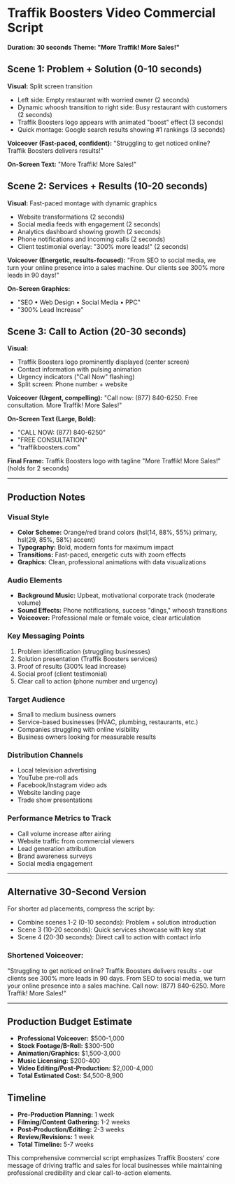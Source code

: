 # Traffik Boosters Video Commercial Script
**Duration: 30 seconds**
**Theme: "More Traffik! More Sales!"**

## Scene 1: Problem + Solution (0-10 seconds)
**Visual:** Split screen transition
- Left side: Empty restaurant with worried owner (2 seconds)
- Dynamic whoosh transition to right side: Busy restaurant with customers (2 seconds)
- Traffik Boosters logo appears with animated "boost" effect (3 seconds)
- Quick montage: Google search results showing #1 rankings (3 seconds)

**Voiceover (Fast-paced, confident):**
"Struggling to get noticed online? Traffik Boosters delivers results!"

**On-Screen Text:** "More Traffik! More Sales!"

## Scene 2: Services + Results (10-20 seconds)
**Visual:** Fast-paced montage with dynamic graphics
- Website transformations (2 seconds)
- Social media feeds with engagement (2 seconds)
- Analytics dashboard showing growth (2 seconds)
- Phone notifications and incoming calls (2 seconds)
- Client testimonial overlay: "300% more leads!" (2 seconds)

**Voiceover (Energetic, results-focused):**
"From SEO to social media, we turn your online presence into a sales machine. Our clients see 300% more leads in 90 days!"

**On-Screen Graphics:**
- "SEO • Web Design • Social Media • PPC"
- "300% Lead Increase"

## Scene 3: Call to Action (20-30 seconds)
**Visual:** 
- Traffik Boosters logo prominently displayed (center screen)
- Contact information with pulsing animation
- Urgency indicators ("Call Now" flashing)
- Split screen: Phone number + website

**Voiceover (Urgent, compelling):**
"Call now: (877) 840-6250. Free consultation. More Traffik! More Sales!"

**On-Screen Text (Large, Bold):**
- "CALL NOW: (877) 840-6250"
- "FREE CONSULTATION"
- "traffikboosters.com"

**Final Frame:** Traffik Boosters logo with tagline "More Traffik! More Sales!" (holds for 2 seconds)

---

## Production Notes

### Visual Style
- **Color Scheme:** Orange/red brand colors (hsl(14, 88%, 55%) primary, hsl(29, 85%, 58%) accent)
- **Typography:** Bold, modern fonts for maximum impact
- **Transitions:** Fast-paced, energetic cuts with zoom effects
- **Graphics:** Clean, professional animations with data visualizations

### Audio Elements
- **Background Music:** Upbeat, motivational corporate track (moderate volume)
- **Sound Effects:** Phone notifications, success "dings," whoosh transitions
- **Voiceover:** Professional male or female voice, clear articulation

### Key Messaging Points
1. Problem identification (struggling businesses)
2. Solution presentation (Traffik Boosters services)
3. Proof of results (300% lead increase)
4. Social proof (client testimonial)
5. Clear call to action (phone number and urgency)

### Target Audience
- Small to medium business owners
- Service-based businesses (HVAC, plumbing, restaurants, etc.)
- Companies struggling with online visibility
- Business owners looking for measurable results

### Distribution Channels
- Local television advertising
- YouTube pre-roll ads
- Facebook/Instagram video ads
- Website landing page
- Trade show presentations

### Performance Metrics to Track
- Call volume increase after airing
- Website traffic from commercial viewers
- Lead generation attribution
- Brand awareness surveys
- Social media engagement

---

## Alternative 30-Second Version

For shorter ad placements, compress the script by:
- Combine scenes 1-2 (0-10 seconds): Problem + solution introduction
- Scene 3 (10-20 seconds): Quick services showcase with key stat
- Scene 4 (20-30 seconds): Direct call to action with contact info

### Shortened Voiceover:
"Struggling to get noticed online? Traffik Boosters delivers results - our clients see 300% more leads in 90 days. From SEO to social media, we turn your online presence into a sales machine. Call now: (877) 840-6250. More Traffik! More Sales!"

---

## Production Budget Estimate
- **Professional Voiceover:** $500-1,000
- **Stock Footage/B-Roll:** $300-500
- **Animation/Graphics:** $1,500-3,000
- **Music Licensing:** $200-400
- **Video Editing/Post-Production:** $2,000-4,000
- **Total Estimated Cost:** $4,500-8,900

## Timeline
- **Pre-Production Planning:** 1 week
- **Filming/Content Gathering:** 1-2 weeks
- **Post-Production/Editing:** 2-3 weeks
- **Review/Revisions:** 1 week
- **Total Timeline:** 5-7 weeks

This comprehensive commercial script emphasizes Traffik Boosters' core message of driving traffic and sales for local businesses while maintaining professional credibility and clear call-to-action elements.